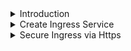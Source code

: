 
<details>
<summary>Introduction</summary>
<br>
  
  | Topic         | Flow        |
| ------------- | ------------- |
| Ingress Service | <img width="420" alt="image" src="https://user-images.githubusercontent.com/75510135/156889242-4425cea1-e613-417c-a8a5-54c9dfea1ec1.png"> |
  | Access via | <img width="648" alt="image" src="https://user-images.githubusercontent.com/75510135/156889270-db52a2ea-d739-4111-a576-5ad18238e5fd.png"> |
  | Different Services | <img width="717" alt="image" src="https://user-images.githubusercontent.com/75510135/156889294-cc1fed1e-5b55-4a3f-bc7b-12a71a46ed2e.png">  |
</details>

<details>
<summary>Create Ingress Service</summary>
<br>
  
  | Topic         | Flow        |
| ------------- | ------------- |
| To be setupup | <img width="904" alt="image" src="https://user-images.githubusercontent.com/75510135/156889820-c909bd40-6178-4ee3-9fc9-01b0a2d8ab7c.png"> |
  | create nginx ingress | k apply -f https://raw.githubusercontent.com/rupeshpanwar/cks-course-environment/master/course-content/cluster-setup/secure-ingress/nginx-ingress-controller.yaml |
  | ------------- | ------------- |

  ```
  namespace/ingress-nginx created
serviceaccount/ingress-nginx created
configmap/ingress-nginx-controller created
clusterrole.rbac.authorization.k8s.io/ingress-nginx created
clusterrolebinding.rbac.authorization.k8s.io/ingress-nginx created
role.rbac.authorization.k8s.io/ingress-nginx created
rolebinding.rbac.authorization.k8s.io/ingress-nginx created
service/ingress-nginx-controller-admission created
service/ingress-nginx-controller created
deployment.apps/ingress-nginx-controller created
ingressclass.networking.k8s.io/nginx created
validatingwebhookconfiguration.admissionregistration.k8s.io/ingress-nginx-admission created
serviceaccount/ingress-nginx-admission created
clusterrole.rbac.authorization.k8s.io/ingress-nginx-admission created
clusterrolebinding.rbac.authorization.k8s.io/ingress-nginx-admission created
role.rbac.authorization.k8s.io/ingress-nginx-admission created
rolebinding.rbac.authorization.k8s.io/ingress-nginx-admission created
job.batch/ingress-nginx-admission-create created
job.batch/ingress-nginx-admission-patch created
  ```
  
  
 - list the resources and ns
   -  k get ns

      k -n ingress-nginx get pods,svc

       NAME                   STATUS   AGE
      default                Active   6d5h
      ingress-nginx          Active   3m45s
      kube-node-lease        Active   6d5h
      kube-public            Active   6d5h
      kube-system            Active   6d5h
      kubernetes-dashboard   Active   101m

      NAME                                            READY   STATUS      RESTARTS   AGE
      pod/ingress-nginx-admission-create-sr6gh        0/1     Completed   0          4m3s
      pod/ingress-nginx-admission-patch-wlg52         0/1     Completed   1          4m3s
      pod/ingress-nginx-controller-65c848c6b5-9sld8   1/1     Running     0          4m3s

      NAME                                         TYPE        CLUSTER-IP       EXTERNAL-IP   PORT(S)                      AGE
      service/ingress-nginx-controller             NodePort    10.111.2.1   <none>        80:31902/TCP,443:31485/TCP   4m3s
      service/ingress-nginx-controller-admission   ClusterIP   10.96.20.2     <none>        443/TCP                      4m3s

    -  check the ingress resource 
  
       k get ing
  
    -  curl http://35.240.145.48:31902
  
     <img width="518" alt="image" src="https://user-images.githubusercontent.com/75510135/156890399-2e183521-c201-4d87-b3da-8c64ac066813.png"> 

     - create 2 services for routes 
     
      wget https://github.com/rupeshpanwar/cks-course-environment/raw/master/course-content/cluster-setup/secure-ingress/secure-ingress-step1.yaml

      k -f secure-ingress-step2.yaml create
  
      - let us now create 2 pods and expose to these 2 services created above
  
  ```
        k run pod1 --image=nginx
        k run pod2 --image=httpd

        k expose pod pod1 --port 80 --name service1
        k expose pod pod2 --port 80 --name service2
  ```
  <img width="647" alt="image" src="https://user-images.githubusercontent.com/75510135/156891654-0e4593a8-4351-4d80-bda4-9740dc13012b.png">
       
  <img width="564" alt="image" src="https://user-images.githubusercontent.com/75510135/156891670-5ae60ca1-a600-4b32-9e7b-075ad8ca635d.png">

</details>


<details>
<summary>Secure Ingress via Https</summary>
<br>
  
  <img width="951" alt="image" src="https://user-images.githubusercontent.com/75510135/156891764-89e0a053-fdad-4ed6-ab04-b6dbce3630d8.png">

</details>

